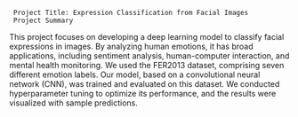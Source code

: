      Project Title: Expression Classification from Facial Images
     Project Summary
This project focuses on developing a deep learning model to classify facial expressions in images. By analyzing human emotions, it has broad applications, including sentiment analysis, human-computer interaction, and mental health monitoring. We used the FER2013 dataset, comprising seven different emotion labels. Our model, based on a convolutional neural network (CNN), was trained and evaluated on this dataset. We conducted hyperparameter tuning to optimize its performance, and the results were visualized with sample predictions.
